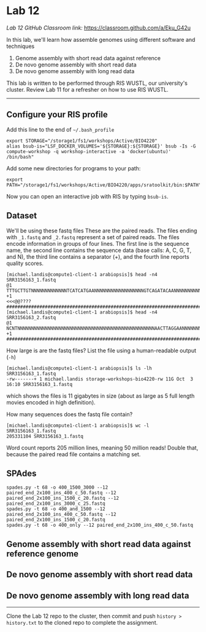 # Lab 12

*Lab 12 GitHub Classroom link:* https://classroom.github.com/a/Eku_G42u

In this lab, we'll learn how assemble genomes using different software and techniques

1. Genome assembly with short read data against reference
2. De novo genome assembly with short read data
3. De novo genome assembly with long read data

This lab is written to be performed through RIS WUSTL, our university's cluster. Review Lab 11 for a refresher on how to use RIS WUSTL.


---

## Configure your RIS profile

Add this line to the end of `~/.bash_profile`

```console
export STORAGE="/storage1/fs1/workshops/Active/BIO4220"
alias bsub-is="LSF_DOCKER_VOLUMES='${STORAGE}:${STORAGE}' bsub -Is -G compute-workshop -q workshop-interactive -a 'docker(ubuntu)' /bin/bash"
```

Add some new directories for programs to your path:
```console
export PATH="/storage1/fs1/workshops/Active/BIO4220/apps/sratoolkit/bin:$PATH"
```

Now you can open an interactive job with RIS by typing `bsub-is`. 


## Dataset

We'll be using these fastq files
These are the paired reads. The files ending with `_1.fastq` and `_2.fastq` represent a set of paired reads. The files encode information in groups of four lines. The first line is the sequence name, the second line contains the sequence data (base calls: A, C, G, T, and N), the third line contains a separator (+), and the fourth line reports quality scores.

```console
[michael.landis@compute1-client-1 arabiopsis]$ head -n4 SRR3156163_1.fastq
@1
TTTGCTTGTNNNNNNNNNNNNNTCATCATGAANNNNNNNNNNNNNNNNNNGTCAGATACAANNNNNNNNNNNNNNTTGTGGAAGCAGGAGATGTGGNNGT
+1
<<<@@????###########################################################################################
[michael.landis@compute1-client-1 arabiopsis]$ head -n4 SRR3156163_2.fastq
@1
NCNTNNNNNNNNNNNNNNNNNNNNNNNNNNNNNNNNNNNNNNNNNNNNNNNNNNAACTTAGGAANNNNNNNNNNNNNNNNNCAATCTCCNNNNNNNNNNN
+1
####################################################################################################
```

How large is are the fastq files? List the file using a human-readable output (`-h`)

```console
[michael.landis@compute1-client-1 arabiopsis]$ ls -lh SRR3156163_1.fastq
-rw-------+ 1 michael.landis storage-workshops-bio4220-rw 11G Oct  3 16:10 SRR3156163_1.fastq
```
which shows the files is 11 gigabytes in size (about as large as 5 full length movies encoded in high definition).

How many sequences does the fastq file contain?

```console
[michael.landis@compute1-client-1 arabiopsis]$ wc -l SRR3156163_1.fastq
205331104 SRR3156163_1.fastq
```

Word count reports 205 million lines, meaning 50 million reads! Double that, because the paired read file contains a matching set.


## SPAdes

```
spades.py -t 68 -o 400_1500_3000 --12 paired_end_2x100_ins_400_c_50.fastq --12 paired_end_2x100_ins_1500_c_20.fastq --12 paired_end_2x100_ins_3000_c_25.fastq
spades.py -t 68 -o 400_and_1500 --12 paired_end_2x100_ins_400_c_50.fastq --12 paired_end_2x100_ins_1500_c_20.fastq
spades.py -t 68 -o 400_only --12 paired_end_2x100_ins_400_c_50.fastq
```

## Genome assembly with short read data against reference genome


## De novo genome assembly with short read data


## De novo genome assembly with long read data

---

Clone the Lab 12 repo to the cluster, then commit and push `history > history.txt` to the cloned repo to complete the assignment.




